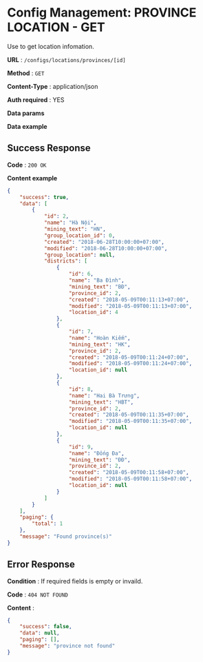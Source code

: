 # Config Management: PROVINCE LOCATION - GET

Use to get location infomation.

**URL** : `/configs/locations/provinces/[id]`

**Method** : `GET`

**Content-Type** : application/json

**Auth required** : YES

**Data params**

**Data example**

## Success Response

**Code** : `200 OK`

**Content example**

```json
{
    "success": true,
    "data": [
        {
            "id": 2,
            "name": "Hà Nội",
            "mining_text": "HN",
            "group_location_id": 0,
            "created": "2018-06-28T10:00:00+07:00",
            "modified": "2018-06-28T10:00:00+07:00",
            "group_location": null,
            "districts": [
                {
                    "id": 6,
                    "name": "Ba Đình",
                    "mining_text": "BĐ",
                    "province_id": 2,
                    "created": "2018-05-09T00:11:13+07:00",
                    "modified": "2018-05-09T00:11:13+07:00",
                    "location_id": 4
                },
                {
                    "id": 7,
                    "name": "Hoàn Kiếm",
                    "mining_text": "HK",
                    "province_id": 2,
                    "created": "2018-05-09T00:11:24+07:00",
                    "modified": "2018-05-09T00:11:24+07:00",
                    "location_id": null
                },
                {
                    "id": 8,
                    "name": "Hai Bà Trưng",
                    "mining_text": "HBT",
                    "province_id": 2,
                    "created": "2018-05-09T00:11:35+07:00",
                    "modified": "2018-05-09T00:11:35+07:00",
                    "location_id": null
                },
                {
                    "id": 9,
                    "name": "Đống Đa",
                    "mining_text": "ĐĐ",
                    "province_id": 2,
                    "created": "2018-05-09T00:11:58+07:00",
                    "modified": "2018-05-09T00:11:58+07:00",
                    "location_id": null
                }
            ]
        }
    ],
    "paging": {
        "total": 1
    },
    "message": "Found province(s)"
}
```

## Error Response

**Condition** : If required fields is empty or invaild.

**Code** : `404 NOT FOUND`

**Content** :

```json
{
    "success": false,
    "data": null,
    "paging": [],
    "message": "province not found"
}
```